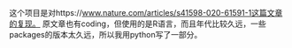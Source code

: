 这个项目是对https://www.nature.com/articles/s41598-020-61591-1这篇文章的复现。
原文章也有coding，但使用的是R语言，而且年代比较久远，一些packages的版本太久远，所以我用python写了一部分。
